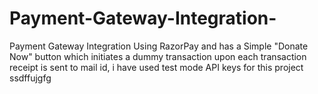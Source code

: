 # Payment-Gateway-Integration-
Payment Gateway Integration Using RazorPay and has a Simple "Donate Now" button which initiates a dummy transaction upon each transaction receipt is sent to mail id, i have used test mode API keys for this project
ssdffujgfg